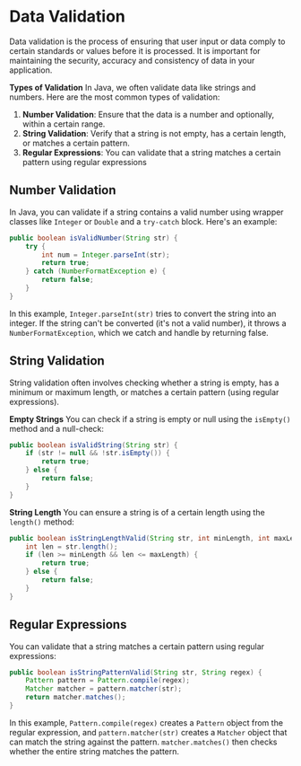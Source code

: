 # Data Validation

Data validation is the process of ensuring that user input or data comply to certain standards or values before it is processed. It is important for maintaining the security, accuracy and consistency of data in your application.

**Types of Validation** In Java, we often validate data like strings and numbers. Here are the most common types of validation:

1.  **Number Validation**: Ensure that the data is a number and optionally, within a certain range.
2.  **String Validation**: Verify that a string is not empty, has a certain length, or matches a certain pattern.
3. **Regular Expressions**:  You can validate that a string matches a certain pattern using regular expressions

## Number Validation

In Java, you can validate if a string contains a valid number using wrapper classes like `Integer` or `Double` and a `try-catch` block. Here's an example:

```java
public boolean isValidNumber(String str) {
    try {
        int num = Integer.parseInt(str);
        return true;
    } catch (NumberFormatException e) {
        return false;
    }
}
``` 

In this example, `Integer.parseInt(str)` tries to convert the string into an integer. If the string can't be converted (it's not a valid number), it throws a `NumberFormatException`, which we catch and handle by returning false.

## String Validation

String validation often involves checking whether a string is empty, has a minimum or maximum length, or matches a certain pattern (using regular expressions).

**Empty Strings** You can check if a string is empty or null using the `isEmpty()` method and a null-check:

```java
public boolean isValidString(String str) {
    if (str != null && !str.isEmpty()) {
        return true;
    } else {
        return false;
    }
}
``` 

**String Length** You can ensure a string is of a certain length using the `length()` method:

```java
public boolean isStringLengthValid(String str, int minLength, int maxLength) {
    int len = str.length();
    if (len >= minLength && len <= maxLength) {
        return true;
    } else {
        return false;
    }
}
``` 

## **Regular Expressions** 
You can validate that a string matches a certain pattern using regular expressions:

```java 
public boolean isStringPatternValid(String str, String regex) {
    Pattern pattern = Pattern.compile(regex);
    Matcher matcher = pattern.matcher(str);
    return matcher.matches();
}
```

In this example, `Pattern.compile(regex)` creates a `Pattern` object from the regular expression, and `pattern.matcher(str)` creates a `Matcher` object that can match the string against the pattern. `matcher.matches()` then checks whether the entire string matches the pattern.